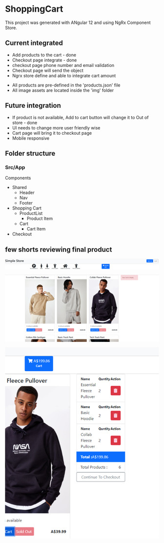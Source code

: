# ShoppingCart

This project was generated with ANgular 12 and using NgRx Component Store.

## Current integrated
<p>

* Add products to the cart - done
* Checkout page integrate - done
* checkout page phone number and email validation
* Checkout page will send the object
* Ngrx store define and able to integrate cart amount
<p>


* All products are pre-defined in the 'products.json' file
* All image assets are located inside the 'img' folder 


## Future integration

<p>

* If product is not available, Add to cart button will change it to Out of store - done
* UI needs to change more user friendly wise
* Cart page will bring it to checkout page
* Mobile responsive
<p>

<!-- ![alt text](http://url/to/img.png) -->

## Folder structure 

###  Src/App

Components
*   Shared
    *  	Header
    *   Nav
    *   Footer
*   Shopping Cart
    *   ProductList
        *   Product Item
    *   Cart
        *   Cart Item
*   Checkout

## few shorts reviewing final product
  
![Header](https://github.com/rbasehewa/ShoppingCart/blob/readme_todo_tasks/src/externalImg/header.PNG)
  
  ![Body](https://github.com/rbasehewa/ShoppingCart/blob/readme_todo_tasks/src/externalImg/body.PNG)
  
  ![Body](https://github.com/rbasehewa/ShoppingCart/blob/readme_todo_tasks/src/externalImg/cart.PNG)
  
  
